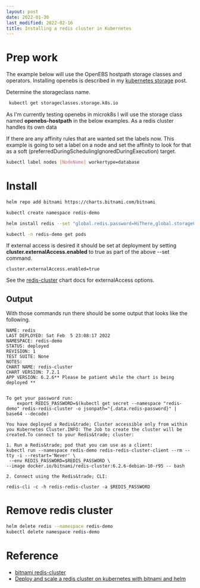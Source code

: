 ```yaml
---
layout: post
date: 2022-01-30
last_modified: 2022-02-16
title: Installing a redis cluster in Kubernetes
---
```


# Prep work

The example below will use the OpenEBS hostpath storage classes and operators.  Installing openebs is described in my [kubernetes storage](https://majorsilence.com/posts/2022/02/05/kubernetes-storage.html) post.



Determine the storageclass name.

```bash
 kubectl get storageclasses.storage.k8s.io
 ```

As I'm currently testing openebs in microk8s I will use the storage class named __openebs-hostpath__ in the below examples.  As a redis cluster handles its own data 


If there are any affinity rules that are wanted set the labels now.  This example is going to set a label on a node and set the affinity to look for that as a soft (preferredDuringSchedulingIgnoredDuringExecution) target.

```bash
kubectl label nodes [NodeName] workertype=database
```

# Install


```bash
helm repo add bitnami https://charts.bitnami.com/bitnami

kubectl create namespace redis-demo

helm install redis --set "global.redis.password=HiThere,global.storageClass=openebs-hostpath,redis.nodeAffinityPreset.type=soft,redis.nodeAffinityPreset.key=workertype,redis.nodeAffinityPreset.values[0]=database" bitnami/redis-cluster --namespace redis-demo

kubectl -n redis-demo get pods
```

If external access is desired it should be set at deployment by setting __cluster.externalAccess.enabled__ to true as part of the above --set command.

```
cluster.externalAccess.enabled=true
```

See the [redis-cluster](https://artifacthub.io/packages/helm/bitnami/redis-cluster) chart docs for externalAccess options.


## Output

With those commands run there should be some output that looks like the following.

```
NAME: redis
LAST DEPLOYED: Sat Feb  5 23:08:17 2022
NAMESPACE: redis-demo
STATUS: deployed
REVISION: 1
TEST SUITE: None
NOTES:
CHART NAME: redis-cluster
CHART VERSION: 7.2.1
APP VERSION: 6.2.6** Please be patient while the chart is being deployed **


To get your password run:
    export REDIS_PASSWORD=$(kubectl get secret --namespace "redis-demo" redis-redis-cluster -o jsonpath="{.data.redis-password}" | base64 --decode)

You have deployed a Redis&trade; Cluster accessible only from within you Kubernetes Cluster.INFO: The Job to create the cluster will be created.To connect to your Redis&trade; cluster:

1. Run a Redis&trade; pod that you can use as a client:
kubectl run --namespace redis-demo redis-redis-cluster-client --rm --tty -i --restart='Never' \
 --env REDIS_PASSWORD=$REDIS_PASSWORD \
--image docker.io/bitnami/redis-cluster:6.2.6-debian-10-r95 -- bash

2. Connect using the Redis&trade; CLI:

redis-cli -c -h redis-redis-cluster -a $REDIS_PASSWORD

```


# Remove redis cluster

```bash
helm delete redis --namespace redis-demo
kubectl delete namespace redis-demo
```


# Reference

* [bitnami redis-cluster](https://artifacthub.io/packages/helm/bitnami/redis-cluster)
* [Deploy and scale a redis cluster on kubernetes with bitnami and helm](https://engineering.bitnami.com/articles/deploy-and-scale-a-redis-cluster-on-kubernetes-with-bitnami-and-helm.html)

